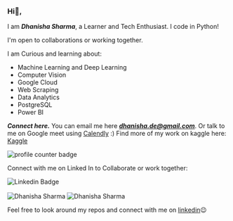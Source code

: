 ### Hi👋,

I am ***Dhanisha Sharma***, a Learner and Tech Enthusiast. I code in Python!

I'm open to collaborations or working together.

I am Curious and learning about: 
- Machine Learning and Deep Learning 
- Computer Vision 
- Google Cloud  
- Web Scraping
- Data Analytics
- PostgreSQL
- Power BI

***Connect here.***
You can email me here ***dhanisha.de@gmail.com***.
Or talk to me on Google meet using [Calendly](https://calendly.com/dhanisha-de/30min) :)
Find more of my work on kaggle here: [Kaggle](https://www.kaggle.com/dhanishahahaha)

<img src="https://komarev.com/ghpvc/?username=dhanishahahaha" alt="profile counter badge" />

Connect with me on Linked In to Collaborate or work together:

![Linkedin Badge](https://img.shields.io/badge/-dhanishahahaha-blue?logo=Linkedin&logoColor=white&link=https://www.linkedin.com/in/dhanisha-m-sharma-07918425b/)


<img src="https://github-readme-stats.vercel.app/api?username=dhanishahahaha&?count_private=true&show_icons=true" alt="Dhanisha Sharma" align="center" />


<img src="https://github-readme-stats.vercel.app/api/top-langs/?username=dhanishahahaha&layout=compact" alt='Dhanisha Sharma' align="center" />
  
Feel free to look around my repos and connect with me on [linkedin](https://www.linkedin.com/in/dhanisha-m-sharma-07918425b/)😉


<!--
**dhanishahahaha/dhanishahahaha** is a ✨ _special_ ✨ repository because its `README.md` (this file) appears on your GitHub profile.

Here are some ideas to get you started:

-  I’m currently working on ...
- 🌱 I’m currently learning ...
- 👯 I’m looking to collaborate on ...
- 🤔 I’m looking for help with ...
- 💬 Ask me about ...
- 📫 How to reach me: ...
- 😄 Pronouns: ...
- ⚡ Fun fact: ...
-->

<!--
**dhanishahahaha/dhanishahahaha** is a ✨ _special_ ✨ repository because its `README.md` (this file) appears on your GitHub profile.

Here are some ideas to get you started:

- 🔭 I’m currently working on ...
- 🌱 I’m currently learning ...
- 👯 I’m looking to collaborate on ...
- 🤔 I’m looking for help with ...
- 💬 Ask me about ...
- 📫 How to reach me: ...
- 😄 Pronouns: ...
- ⚡ Fun fact: ...
-->

